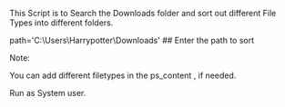 This Script is to Search the Downloads folder and sort out different File Types into different folders.

path='C:\Users\Harrypotter\Downloads'    ## Enter the path to sort

 
Note:

You can add different filetypes in the ps_content , if needed.

Run as System user.